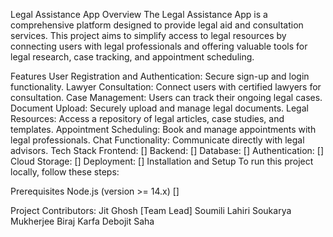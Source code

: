 Legal Assistance App
Overview
The Legal Assistance App is a comprehensive platform designed to provide legal aid and consultation services. This project aims to simplify access to legal resources by connecting users with legal professionals and offering valuable tools for legal research, case tracking, and appointment scheduling.

Features
User Registration and Authentication: Secure sign-up and login functionality.
Lawyer Consultation: Connect users with certified lawyers for consultation.
Case Management: Users can track their ongoing legal cases.
Document Upload: Securely upload and manage legal documents.
Legal Resources: Access a repository of legal articles, case studies, and templates.
Appointment Scheduling: Book and manage appointments with legal professionals.
Chat Functionality: Communicate directly with legal advisors.
Tech Stack
Frontend: []
Backend: []
Database: []
Authentication: []
Cloud Storage: []
Deployment: []
Installation and Setup
To run this project locally, follow these steps:

Prerequisites
Node.js (version >= 14.x)
[]

Project Contributors:
Jit Ghosh [Team Lead]
Soumili Lahiri
Soukarya Mukherjee
Biraj Karfa
Debojit Saha
